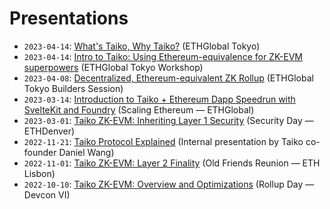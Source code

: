 # Presentations

- `2023-04-14`: [What's Taiko, Why Taiko?](https://www.youtube.com/watch?v=cbAYOsp8CTA&t=2717s) (ETHGlobal Tokyo)
- `2023-04-14`: [Intro to Taiko: Using Ethereum-equivalence for ZK-EVM superpowers](https://www.youtube.com/watch?v=ud9Xy1woW2g&t=2615s) (ETHGlobal Tokyo Workshop)
- `2023-04-08`: [Decentralized, Ethereum-equivalent ZK Rollup](https://hackmd.io/@taikolabs/H1gWNMAb3) (ETHGlobal Tokyo
Builders Session)
- `2023-03-14`: [Introduction to Taiko + Ethereum Dapp Speedrun with SvelteKit and Foundry](https://youtu.be/mgSBhreBQWA) (Scaling Ethereum — ETHGlobal)
- `2023-03-01`: [Taiko ZK-EVM: Inheriting Layer 1 Security](https://hackmd.io/@taikolabs/BkWoN0nRi) (Security Day — ETHDenver)
- `2022-11-21`: [Taiko Protocol Explained](https://youtu.be/YUSCAFZRDqg) (Internal presentation by Taiko co-founder Daniel Wang)
- `2022-11-01`: [Taiko ZK-EVM: Layer 2 Finality](https://hackmd.io/@taikolabs/HkN7GR64i) (Old Friends Reunion — ETH Lisbon)
- `2022-10-10`: [Taiko ZK-EVM: Overview and Optimizations](https://hackmd.io/@taikolabs/S1haywHIj) (Rollup Day — Devcon VI)
